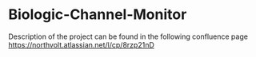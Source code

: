 # Biologic-Channel-Monitor

Description of the project can be found in the following confluence page https://northvolt.atlassian.net/l/cp/8rzp21nD
